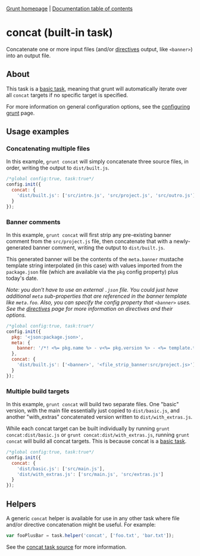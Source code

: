 [Grunt homepage](https://github.com/cowboy/grunt) | [Documentation table of contents](toc.md)

# concat (built-in task)
Concatenate one or more input files (and/or [directives](helpers_directives.md) output, like `<banner>`) into an output file.

## About

This task is a [basic task](tasks_creating.md), meaning that grunt will automatically iterate over all `concat` targets if no specific target is specified.

For more information on general configuration options, see the [configuring grunt](configuring.md) page.

## Usage examples

### Concatenating multiple files

In this example, `grunt concat` will simply concatenate three source files, in order, writing the output to `dist/built.js`.

```javascript
/*global config:true, task:true*/
config.init({
  concat: {
    'dist/built.js': ['src/intro.js', 'src/project.js', 'src/outro.js']
  }
});
```

### Banner comments

In this example, `grunt concat` will first strip any pre-existing banner comment from the `src/project.js` file, then concatenate that with a newly-generated banner comment, writing the output to `dist/built.js`.

This generated banner will be the contents of the `meta.banner` mustache template string interpolated (in this case) with values imported from the `package.json` file (which are available via the `pkg` config property) plus today's date.

_Note: you don't have to use an external `.json` file. You could just have additional `meta` sub-properties that are referenced in the banner template like `meta.foo`. Also, you can specify the config property that `<banner>` uses. See the [directives](helpers_directives.md) page for more information on directives and their options._

```javascript
/*global config:true, task:true*/
config.init({
  pkg: '<json:package.json>',
  meta: {
    banner: '/*! <%= pkg.name %> - v<%= pkg.version %> - <%= template.today("m/d/yyyy") %> */'
  },
  concat: {
    'dist/built.js': ['<banner>', '<file_strip_banner:src/project.js>']
  }
});
```

### Multiple build targets

In this example, `grunt concat` will build two separate files. One "basic" version, with the main file essentially just copied to `dist/basic.js`, and another "with_extras" concatenated version written to `dist/with_extras.js`.

While each concat target can be built individually by running `grunt concat:dist/basic.js` or `grunt concat:dist/with_extras.js`, running `grunt concat` will build all concat targets. This is because concat is a [basic task](tasks_creating.md).

```javascript
/*global config:true, task:true*/
config.init({
  concat: {
    'dist/basic.js': ['src/main.js'],
    'dist/with_extras.js': ['src/main.js', 'src/extras.js']
  }
});
```

## Helpers

A generic `concat` helper is available for use in any other task where file and/or directive concatenation might be useful. For example:

```javascript
var fooPlusBar = task.helper('concat', ['foo.txt', 'bar.txt']);
```

See the [concat task source](https://github.com/cowboy/grunt/blob/master/tasks/concat.js) for more information.
